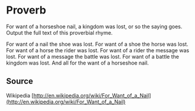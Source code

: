 # Proverb

For want of a horseshoe nail, a kingdom was lost, or so the saying goes. Output the full text of this proverbial rhyme.

For want of a nail the shoe was lost.
For want of a shoe the horse was lost.
For want of a horse the rider was lost.
For want of a rider the message was lost.
For want of a message the battle was lost.
For want of a battle the kingdom was lost.
And all for the want of a horseshoe nail.

## Source

Wikipedia [http://en.wikipedia.org/wiki/For_Want_of_a_Nail](http://en.wikipedia.org/wiki/For_Want_of_a_Nail)
